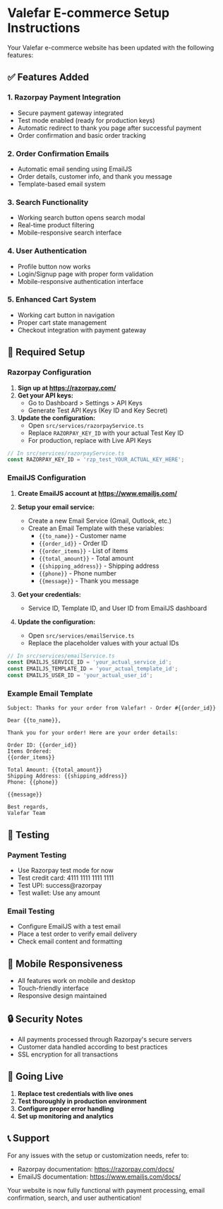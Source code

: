 # Valefar E-commerce Setup Instructions

Your Valefar e-commerce website has been updated with the following features:

## ✅ Features Added

### 1. **Razorpay Payment Integration**
- Secure payment gateway integrated
- Test mode enabled (ready for production keys)
- Automatic redirect to thank you page after successful payment
- Order confirmation and basic order tracking

### 2. **Order Confirmation Emails**
- Automatic email sending using EmailJS
- Order details, customer info, and thank you message
- Template-based email system

### 3. **Search Functionality**
- Working search button opens search modal
- Real-time product filtering
- Mobile-responsive search interface

### 4. **User Authentication**
- Profile button now works
- Login/Signup page with proper form validation
- Mobile-responsive authentication interface

### 5. **Enhanced Cart System**
- Working cart button in navigation
- Proper cart state management
- Checkout integration with payment gateway

## 🔧 Required Setup

### Razorpay Configuration

1. **Sign up at https://razorpay.com/**
2. **Get your API keys:**
   - Go to Dashboard > Settings > API Keys
   - Generate Test API Keys (Key ID and Key Secret)
3. **Update the configuration:**
   - Open `src/services/razorpayService.ts`
   - Replace `RAZORPAY_KEY_ID` with your actual Test Key ID
   - For production, replace with Live API Keys

```javascript
// In src/services/razorpayService.ts
const RAZORPAY_KEY_ID = 'rzp_test_YOUR_ACTUAL_KEY_HERE';
```

### EmailJS Configuration

1. **Create EmailJS account at https://www.emailjs.com/**
2. **Setup your email service:**
   - Create a new Email Service (Gmail, Outlook, etc.)
   - Create an Email Template with these variables:
     - `{{to_name}}` - Customer name
     - `{{order_id}}` - Order ID
     - `{{order_items}}` - List of items
     - `{{total_amount}}` - Total amount
     - `{{shipping_address}}` - Shipping address
     - `{{phone}}` - Phone number
     - `{{message}}` - Thank you message

3. **Get your credentials:**
   - Service ID, Template ID, and User ID from EmailJS dashboard
4. **Update the configuration:**
   - Open `src/services/emailService.ts`
   - Replace the placeholder values with your actual IDs

```javascript
// In src/services/emailService.ts
const EMAILJS_SERVICE_ID = 'your_actual_service_id';
const EMAILJS_TEMPLATE_ID = 'your_actual_template_id';  
const EMAILJS_USER_ID = 'your_actual_user_id';
```

### Example Email Template
```
Subject: Thanks for your order from Valefar! - Order #{{order_id}}

Dear {{to_name}},

Thank you for your order! Here are your order details:

Order ID: {{order_id}}
Items Ordered:
{{order_items}}

Total Amount: {{total_amount}}
Shipping Address: {{shipping_address}}
Phone: {{phone}}

{{message}}

Best regards,
Valefar Team
```

## 🎯 Testing

### Payment Testing
- Use Razorpay test mode for now
- Test credit card: 4111 1111 1111 1111
- Test UPI: success@razorpay
- Test wallet: Use any amount

### Email Testing
- Configure EmailJS with a test email
- Place a test order to verify email delivery
- Check email content and formatting

## 📱 Mobile Responsiveness
- All features work on mobile and desktop
- Touch-friendly interface
- Responsive design maintained

## 🔒 Security Notes
- All payments processed through Razorpay's secure servers
- Customer data handled according to best practices
- SSL encryption for all transactions

## 🚀 Going Live

1. **Replace test credentials with live ones**
2. **Test thoroughly in production environment**
3. **Configure proper error handling**
4. **Set up monitoring and analytics**

## 📞 Support
For any issues with the setup or customization needs, refer to:
- Razorpay documentation: https://razorpay.com/docs/
- EmailJS documentation: https://www.emailjs.com/docs/

Your website is now fully functional with payment processing, email confirmation, search, and user authentication!